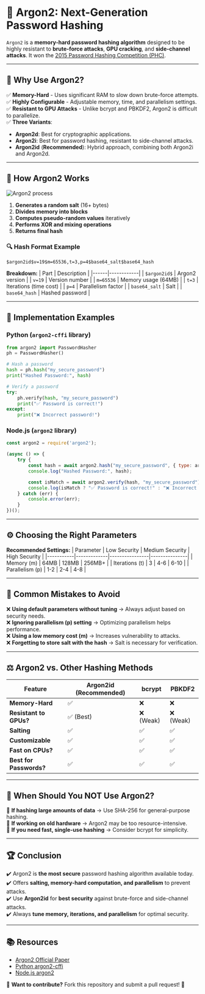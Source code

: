 # 🔐 Argon2: Next-Generation Password Hashing

`Argon2` is a **memory-hard password hashing algorithm** designed to be highly resistant to **brute-force attacks**, **GPU cracking**, and **side-channel attacks**. It won the [2015 Password Hashing Competition (PHC)](https://password-hashing.net/).

---

## 📌 Why Use Argon2?

✅ **Memory-Hard** - Uses significant RAM to slow down brute-force attempts.  
✅ **Highly Configurable** - Adjustable memory, time, and parallelism settings.  
✅ **Resistant to GPU Attacks** - Unlike bcrypt and PBKDF2, Argon2 is difficult to parallelize.  
✅ **Three Variants**:
   - **Argon2d**: Best for cryptographic applications.
   - **Argon2i**: Best for password hashing, resistant to side-channel attacks.
   - **Argon2id** (**Recommended**): Hybrid approach, combining both Argon2i and Argon2d.

---

## 📜 How Argon2 Works

![Argon2 process](https://upload.wikimedia.org/wikipedia/commons/5/56/Argon2.png)

1. **Generates a random salt** (16+ bytes)
2. **Divides memory into blocks**
3. **Computes pseudo-random values** iteratively
4. **Performs XOR and mixing operations**
5. **Returns final hash**

### 🔍 Hash Format Example
```plaintext
$argon2id$v=19$m=65536,t=3,p=4$base64_salt$base64_hash
```
**Breakdown:**
| Part | Description |
|------|------------|
| `$argon2id$` | Argon2 version |
| `v=19` | Version number |
| `m=65536` | Memory usage (64MB) |
| `t=3` | Iterations (time cost) |
| `p=4` | Parallelism factor |
| `base64_salt` | Salt |
| `base64_hash` | Hashed password |

---

## 🚀 Implementation Examples

### **Python (`argon2-cffi` library)**
```python
from argon2 import PasswordHasher
ph = PasswordHasher()

# Hash a password
hash = ph.hash("my_secure_password")
print("Hashed Password:", hash)

# Verify a password
try:
    ph.verify(hash, "my_secure_password")
    print("✅ Password is correct!")
except:
    print("❌ Incorrect password!")
```

### **Node.js (`argon2` library)**
```javascript
const argon2 = require('argon2');

(async () => {
    try {
        const hash = await argon2.hash("my_secure_password", { type: argon2.argon2id });
        console.log("Hashed Password:", hash);

        const isMatch = await argon2.verify(hash, "my_secure_password");
        console.log(isMatch ? "✅ Password is correct!" : "❌ Incorrect password!");
    } catch (err) {
        console.error(err);
    }
})();
```

---

## ⚙️ Choosing the Right Parameters

**Recommended Settings:**
| Parameter | Low Security | Medium Security | High Security |
|-----------|-------------|----------------|---------------|
| Memory (m) | 64MB  | 128MB | 256MB+ |
| Iterations (t) | 3  | 4-6 | 6-10 |
| Parallelism (p) | 1-2  | 2-4 | 4-8 |

---

## 🛑 Common Mistakes to Avoid

❌ **Using default parameters without tuning** → Always adjust based on security needs.  
❌ **Ignoring parallelism (p) setting** → Optimizing parallelism helps performance.  
❌ **Using a low memory cost (m)** → Increases vulnerability to attacks.  
❌ **Forgetting to store salt with the hash** → Salt is necessary for verification.

---

## ⚖️ Argon2 vs. Other Hashing Methods

| Feature       | Argon2id (**Recommended**) | bcrypt | PBKDF2 |
|--------------|--------|--------|--------|
| **Memory-Hard** | ✅ | ❌ | ❌ |
| **Resistant to GPUs?** | ✅ (Best) | ❌ (Weak) | ❌ (Weak) |
| **Salting**   | ✅ | ✅ | ✅ |
| **Customizable** | ✅ | ✅ | ✅ |
| **Fast on CPUs?** | ✅ | ✅ | ✅ |
| **Best for Passwords?** | ✅ | ✅ | ✅ |

---

## 🔎 When Should You NOT Use Argon2?

🚫 **If hashing large amounts of data** → Use SHA-256 for general-purpose hashing.  
🚫 **If working on old hardware** → Argon2 may be too resource-intensive.  
🚫 **If you need fast, single-use hashing** → Consider bcrypt for simplicity.  

---

## 🏆 Conclusion

✔️ Argon2 is **the most secure** password hashing algorithm available today.  
✔️ Offers **salting, memory-hard computation, and parallelism** to prevent attacks.  
✔️ Use **Argon2id** for **best security** against brute-force and side-channel attacks.  
✔️ Always **tune memory, iterations, and parallelism** for optimal security.  

---

## 📚 Resources
- [Argon2 Official Paper](https://github.com/P-H-C/phc-winner-argon2)
- [Python argon2-cffi](https://pypi.org/project/argon2-cffi/)
- [Node.js argon2](https://www.npmjs.com/package/argon2)

🔗 **Want to contribute?** Fork this repository and submit a pull request! 🚀

